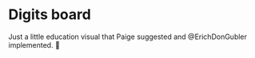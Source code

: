 # Digits board

Just a little education visual that Paige suggested and @ErichDonGubler
implemented. 🙂
